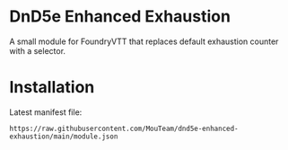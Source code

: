 DnD5e Enhanced Exhaustion
=========================

A small module for FoundryVTT that replaces default exhaustion counter with a selector.

Installation
============

Latest manifest file:
```
https://raw.githubusercontent.com/MouTeam/dnd5e-enhanced-exhaustion/main/module.json
```
